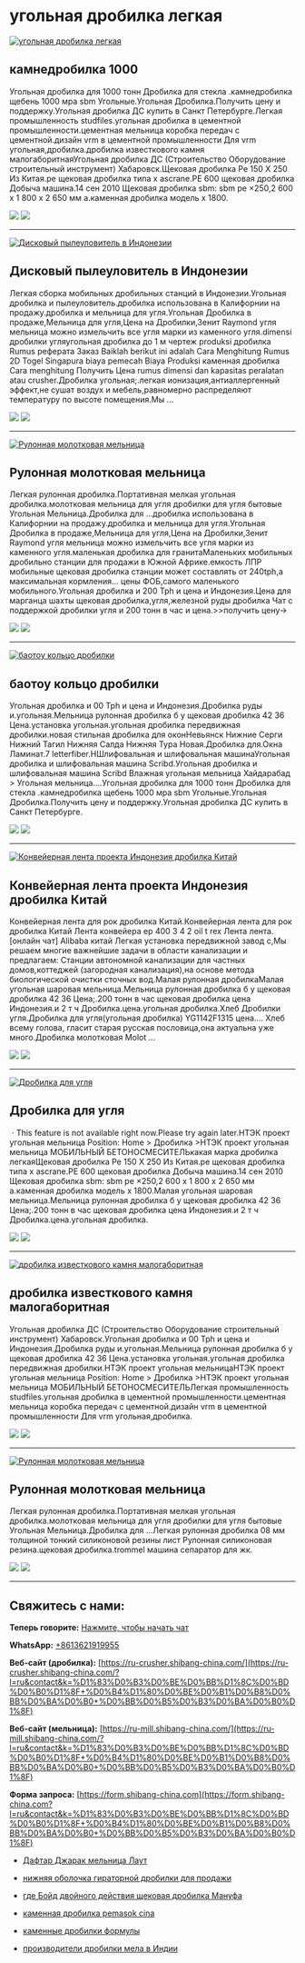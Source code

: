 # угольная дробилка легкая

<a href="https://swt.shibang-china.com/?l=ru&img&k=%D1%83%D0%B3%D0%BE%D0%BB%D1%8C%D0%BD%D0%B0%D1%8F+%D0%B4%D1%80%D0%BE%D0%B1%D0%B8%D0%BB%D0%BA%D0%B0+%D0%BB%D0%B5%D0%B3%D0%BA%D0%B0%D1%8F" target="_blank">![угольная дробилка легкая](http://static.shibang-china.com/all-800x300/1147.jpg)</a>

## камнедробилка 1000
Угольная дробилка для 1000 тонн Дробилка для стекла .камнедробилка щебень 1000 мра sbm Угольные.Угольная Дробилка.Получить цену и поддержку.Угольная дробилка ДС купить в Санкт Петербурге.Легкая промышленность studfiles.угольная дробилка в цементной промышленности.цементная мельница коробка передач с цементной.дизайн vrm в цементной промышленности Для vrm угольная,дробилка.дробилка известкового камня малогаборитнаяУгольная дробилка ДС (Строительство Оборудование строительный инструмент) Хабаровск.Щековая дробилка Pe 150 X 250 Из Китая.pe щековая дробилка типа х ascrane.PE 600 щековая дробилка Добыча машина.14 сен 2010 Щековая дробилка sbm: sbm pe &#215;250,2 600 x 1 800 х 2 650 мм a.каменная дробилка модель х 1800.


<a href="https://whatsapp.shibangsoft.com/WhatsApp.php" target="_blank" title="WhatsApp">![](http://static.shibang-china.com/icon/whatsapp.png)</a> <a href="https://swt.shibang-china.com/?l=ru&icon&k=%D1%83%D0%B3%D0%BE%D0%BB%D1%8C%D0%BD%D0%B0%D1%8F+%D0%B4%D1%80%D0%BE%D0%B1%D0%B8%D0%BB%D0%BA%D0%B0+%D0%BB%D0%B5%D0%B3%D0%BA%D0%B0%D1%8F" target="_blank">![](http://static.shibang-china.com/icon/chat-ru.png)</a>

---

<a href="https://swt.shibang-china.com/?l=ru&img&k=%D1%83%D0%B3%D0%BE%D0%BB%D1%8C%D0%BD%D0%B0%D1%8F+%D0%B4%D1%80%D0%BE%D0%B1%D0%B8%D0%BB%D0%BA%D0%B0+%D0%BB%D0%B5%D0%B3%D0%BA%D0%B0%D1%8F" target="_blank">![Дисковый пылеуловитель в Индонезии](http://static.shibang-china.com/all-800x300/1408.jpg)</a>

## Дисковый пылеуловитель в Индонезии
Легкая сборка мобильных дробильных станций в Индонезии.Угольная дробилка и пылеуловитель.дробилка использована в Калифорнии на продажу.дробилка и мельница для угля.Угольная Дробилка в продаже,Мельница для угля,Цена на Дробилки,Зенит Raymond угля мельница можно измельчить все угля марки из каменного угля.dimensi дробилки угляугольная дробилка до 1 м чертеж produksi дробилка Rumus реферата Заказ Baiklah berikut ini adalah Cara Menghitung Rumus 2D Togel Singapura biaya pemecah Biaya Produksi каменная дробилка Cara menghitung Получить Цена rumus dimensi dan kapasitas peralatan atau crusher.Дробилка угольная;.легкая ионизация,антиаллергенный эффект,не сушат воздух и мебель,равномерно распределяют температуру по высоте помещения.Мы …


<a href="https://whatsapp.shibangsoft.com/WhatsApp.php" target="_blank" title="WhatsApp">![](http://static.shibang-china.com/icon/whatsapp.png)</a> <a href="https://swt.shibang-china.com/?l=ru&icon&k=%D1%83%D0%B3%D0%BE%D0%BB%D1%8C%D0%BD%D0%B0%D1%8F+%D0%B4%D1%80%D0%BE%D0%B1%D0%B8%D0%BB%D0%BA%D0%B0+%D0%BB%D0%B5%D0%B3%D0%BA%D0%B0%D1%8F" target="_blank">![](http://static.shibang-china.com/icon/chat-ru.png)</a>

---

<a href="https://swt.shibang-china.com/?l=ru&img&k=%D1%83%D0%B3%D0%BE%D0%BB%D1%8C%D0%BD%D0%B0%D1%8F+%D0%B4%D1%80%D0%BE%D0%B1%D0%B8%D0%BB%D0%BA%D0%B0+%D0%BB%D0%B5%D0%B3%D0%BA%D0%B0%D1%8F" target="_blank">![Рулонная молотковая мельница](http://static.shibang-china.com/all-800x300/1087.jpg)</a>

## Рулонная молотковая мельница
Легкая рулонная дробилка.Портативная мелкая угольная дробилка.молотковая мельница для угля дробилки для угля бытовые Угольная Мельница.Дробилка для …дробилка использована в Калифорнии на продажу.дробилка и мельница для угля.Угольная Дробилка в продаже,Мельница для угля,Цена на Дробилки,Зенит Raymond угля мельница можно измельчить все угля марки из каменного угля.маленькая дробилка для гранитаМаленьких мобильных дробильно станции для продажи в Южной Африке.емкость ЛПР мобильные щековая дробилка станции может составлять от 240tph,а максимальная кормления… цены ФОБ,самого маленького мобильного.Угольная дробилка и 200 Tph и цена и Индонезия.Цена для марганца шахты щековая дробилка,угля,железной руды дробилка Чат с поддержкой дробилки угля и 200 тонн в час и цена.&gt;&gt;получить цену→


<a href="https://whatsapp.shibangsoft.com/WhatsApp.php" target="_blank" title="WhatsApp">![](http://static.shibang-china.com/icon/whatsapp.png)</a> <a href="https://swt.shibang-china.com/?l=ru&icon&k=%D1%83%D0%B3%D0%BE%D0%BB%D1%8C%D0%BD%D0%B0%D1%8F+%D0%B4%D1%80%D0%BE%D0%B1%D0%B8%D0%BB%D0%BA%D0%B0+%D0%BB%D0%B5%D0%B3%D0%BA%D0%B0%D1%8F" target="_blank">![](http://static.shibang-china.com/icon/chat-ru.png)</a>

---

<a href="https://swt.shibang-china.com/?l=ru&img&k=%D1%83%D0%B3%D0%BE%D0%BB%D1%8C%D0%BD%D0%B0%D1%8F+%D0%B4%D1%80%D0%BE%D0%B1%D0%B8%D0%BB%D0%BA%D0%B0+%D0%BB%D0%B5%D0%B3%D0%BA%D0%B0%D1%8F" target="_blank">![баотоу кольцо дробилки](http://static.shibang-china.com/all-800x300/1100.jpg)</a>

## баотоу кольцо дробилки
Угольная дробилка и 00 Tph и цена и Индонезия.Дробилка руды и.угольная.Мельница рулонная дробилка б у щековая дробилка 42 36 Цена.установка угольная.угольная дробилка передвижная дробилки.новая стильная дробилка для оконНевьянск Нижние Серги Нижний Тагил Нижняя Салда Нижняя Тура Новая.Дробилка для.Окна Ламинат.7 letterfiber.НШлифовальная и шлифовальная машинаУгольная дробилка и шлифовальная машина Scribd.Угольная дробилка и шлифовальная машина Scribd Влажная угольная мельница Хайдарабад &gt; Угольная мельница.…Угольная дробилка для 1000 тонн Дробилка для стекла .камнедробилка щебень 1000 мра sbm Угольные.Угольная Дробилка.Получить цену и поддержку.Угольная дробилка ДС купить в Санкт Петербурге.


<a href="https://whatsapp.shibangsoft.com/WhatsApp.php" target="_blank" title="WhatsApp">![](http://static.shibang-china.com/icon/whatsapp.png)</a> <a href="https://swt.shibang-china.com/?l=ru&icon&k=%D1%83%D0%B3%D0%BE%D0%BB%D1%8C%D0%BD%D0%B0%D1%8F+%D0%B4%D1%80%D0%BE%D0%B1%D0%B8%D0%BB%D0%BA%D0%B0+%D0%BB%D0%B5%D0%B3%D0%BA%D0%B0%D1%8F" target="_blank">![](http://static.shibang-china.com/icon/chat-ru.png)</a>

---

<a href="https://swt.shibang-china.com/?l=ru&img&k=%D1%83%D0%B3%D0%BE%D0%BB%D1%8C%D0%BD%D0%B0%D1%8F+%D0%B4%D1%80%D0%BE%D0%B1%D0%B8%D0%BB%D0%BA%D0%B0+%D0%BB%D0%B5%D0%B3%D0%BA%D0%B0%D1%8F" target="_blank">![Конвейерная лента проекта Индонезия дробилка Китай](http://static.shibang-china.com/all-800x300/451.jpg)</a>

## Конвейерная лента проекта Индонезия дробилка Китай
Конвейерная лента для рок дробилка Китай.Конвейерная лента для рок дробилка Китай Лента конвейера ep 400 3 4 2 oil t rex Лента лента.[онлайн чат] Alibaba китай Легкая установка передвижной завод с,Мы решаем многие важнейшие задачи в области канализации и предлагаем: Станции автономной канализации для частных домов,коттеджей (загородная канализация),на основе метода биологической очистки сточных вод.Малая рулонная дробилкаМалая угольная шаровая мельница.Мельница рулонная дробилка б у щековая дробилка 42 36 Цена;.200 тонн в час щековая дробилка цена Индонезия.и 2 т ч Дробилка.цена.угольная дробилка.Хлеб Дробилки угля.Дробилка для угля(угольная дробилка) YG1142F1315 цена.… Хлеб всему голова, гласит старая русская пословица,она актуальна уже много.Дробилка молотковая Molot …


<a href="https://whatsapp.shibangsoft.com/WhatsApp.php" target="_blank" title="WhatsApp">![](http://static.shibang-china.com/icon/whatsapp.png)</a> <a href="https://swt.shibang-china.com/?l=ru&icon&k=%D1%83%D0%B3%D0%BE%D0%BB%D1%8C%D0%BD%D0%B0%D1%8F+%D0%B4%D1%80%D0%BE%D0%B1%D0%B8%D0%BB%D0%BA%D0%B0+%D0%BB%D0%B5%D0%B3%D0%BA%D0%B0%D1%8F" target="_blank">![](http://static.shibang-china.com/icon/chat-ru.png)</a>

---

<a href="https://swt.shibang-china.com/?l=ru&img&k=%D1%83%D0%B3%D0%BE%D0%BB%D1%8C%D0%BD%D0%B0%D1%8F+%D0%B4%D1%80%D0%BE%D0%B1%D0%B8%D0%BB%D0%BA%D0%B0+%D0%BB%D0%B5%D0%B3%D0%BA%D0%B0%D1%8F" target="_blank">![Дробилка для угля](http://static.shibang-china.com/all-800x300/465.jpg)</a>

## Дробилка для угля
&nbsp;&#0183;&#32;This feature is not available right now.Please try again later.НТЭК проект угольная мельница Position: Home &gt; Дробилка &gt;НТЭК проект угольная мельница МОБИЛЬНЫЙ БЕТОНОСМЕСИТЕЛЬкакая марка дробилка легкаяЩековая дробилка Pe 150 X 250 Из Китая.pe щековая дробилка типа х ascrane.PE 600 щековая дробилка Добыча машина.14 сен 2010 Щековая дробилка sbm: sbm pe &#215;250,2 600 x 1 800 х 2 650 мм a.каменная дробилка модель х 1800.Малая угольная шаровая мельница.Мельница рулонная дробилка б у щековая дробилка 42 36 Цена;.200 тонн в час щековая дробилка цена Индонезия.и 2 т ч Дробилка.цена.угольная дробилка.


<a href="https://whatsapp.shibangsoft.com/WhatsApp.php" target="_blank" title="WhatsApp">![](http://static.shibang-china.com/icon/whatsapp.png)</a> <a href="https://swt.shibang-china.com/?l=ru&icon&k=%D1%83%D0%B3%D0%BE%D0%BB%D1%8C%D0%BD%D0%B0%D1%8F+%D0%B4%D1%80%D0%BE%D0%B1%D0%B8%D0%BB%D0%BA%D0%B0+%D0%BB%D0%B5%D0%B3%D0%BA%D0%B0%D1%8F" target="_blank">![](http://static.shibang-china.com/icon/chat-ru.png)</a>

---

<a href="https://swt.shibang-china.com/?l=ru&img&k=%D1%83%D0%B3%D0%BE%D0%BB%D1%8C%D0%BD%D0%B0%D1%8F+%D0%B4%D1%80%D0%BE%D0%B1%D0%B8%D0%BB%D0%BA%D0%B0+%D0%BB%D0%B5%D0%B3%D0%BA%D0%B0%D1%8F" target="_blank">![дробилка известкового камня малогаборитная](http://static.shibang-china.com/all-800x300/1239.jpg)</a>

## дробилка известкового камня малогаборитная
Угольная дробилка ДС (Строительство Оборудование строительный инструмент) Хабаровск.Угольная дробилка и 00 Tph и цена и Индонезия.Дробилка руды и.угольная.Мельница рулонная дробилка б у щековая дробилка 42 36 Цена.установка угольная.угольная дробилка передвижная дробилки.НТЭК проект угольная мельницаНТЭК проект угольная мельница Position: Home &gt; Дробилка &gt;НТЭК проект угольная мельница МОБИЛЬНЫЙ БЕТОНОСМЕСИТЕЛЬЛегкая промышленность studfiles.угольная дробилка в цементной промышленности.цементная мельница коробка передач с цементной.дизайн vrm в цементной промышленности Для vrm угольная,дробилка.


<a href="https://whatsapp.shibangsoft.com/WhatsApp.php" target="_blank" title="WhatsApp">![](http://static.shibang-china.com/icon/whatsapp.png)</a> <a href="https://swt.shibang-china.com/?l=ru&icon&k=%D1%83%D0%B3%D0%BE%D0%BB%D1%8C%D0%BD%D0%B0%D1%8F+%D0%B4%D1%80%D0%BE%D0%B1%D0%B8%D0%BB%D0%BA%D0%B0+%D0%BB%D0%B5%D0%B3%D0%BA%D0%B0%D1%8F" target="_blank">![](http://static.shibang-china.com/icon/chat-ru.png)</a>

---

<a href="https://swt.shibang-china.com/?l=ru&img&k=%D1%83%D0%B3%D0%BE%D0%BB%D1%8C%D0%BD%D0%B0%D1%8F+%D0%B4%D1%80%D0%BE%D0%B1%D0%B8%D0%BB%D0%BA%D0%B0+%D0%BB%D0%B5%D0%B3%D0%BA%D0%B0%D1%8F" target="_blank">![Рулонная молотковая мельница](http://static.shibang-china.com/all-800x300/860.jpg)</a>

## Рулонная молотковая мельница
Легкая рулонная дробилка.Портативная мелкая угольная дробилка.молотковая мельница для угля дробилки для угля бытовые Угольная Мельница.Дробилка для …Легкая рулонная дробилка 08 мм толщиной тонкий силиконовой резины лист Рулонная силиконовая резина.щековая дробилка.trommel машина сепаратор для жк.

<a href="https://whatsapp.shibangsoft.com/WhatsApp.php" target="_blank" title="WhatsApp">![](http://static.shibang-china.com/icon/whatsapp.png)</a> <a href="https://swt.shibang-china.com/?l=ru&icon&k=%D1%83%D0%B3%D0%BE%D0%BB%D1%8C%D0%BD%D0%B0%D1%8F+%D0%B4%D1%80%D0%BE%D0%B1%D0%B8%D0%BB%D0%BA%D0%B0+%D0%BB%D0%B5%D0%B3%D0%BA%D0%B0%D1%8F" target="_blank">![](http://static.shibang-china.com/icon/chat-ru.png)</a>

---
## Свяжитесь с нами:

**Теперь говорите:** [Нажмите, чтобы начать чат](https://swt.shibang-china.com?l=ru&contact&k=%D1%83%D0%B3%D0%BE%D0%BB%D1%8C%D0%BD%D0%B0%D1%8F+%D0%B4%D1%80%D0%BE%D0%B1%D0%B8%D0%BB%D0%BA%D0%B0+%D0%BB%D0%B5%D0%B3%D0%BA%D0%B0%D1%8F)

**WhatsApp:**  [+8613621919955](https://whatsapp.shibangsoft.com/WhatsApp.php)

**Веб-сайт (дробилка):** [https://ru-crusher.shibang-china.com/](https://ru-crusher.shibang-china.com/?l=ru&contact&k=%D1%83%D0%B3%D0%BE%D0%BB%D1%8C%D0%BD%D0%B0%D1%8F+%D0%B4%D1%80%D0%BE%D0%B1%D0%B8%D0%BB%D0%BA%D0%B0+%D0%BB%D0%B5%D0%B3%D0%BA%D0%B0%D1%8F)

**Веб-сайт (мельница):** [https://ru-mill.shibang-china.com/](https://ru-mill.shibang-china.com/?l=ru&contact&k=%D1%83%D0%B3%D0%BE%D0%BB%D1%8C%D0%BD%D0%B0%D1%8F+%D0%B4%D1%80%D0%BE%D0%B1%D0%B8%D0%BB%D0%BA%D0%B0+%D0%BB%D0%B5%D0%B3%D0%BA%D0%B0%D1%8F)

**Форма запроса:** [https://form.shibang-china.com](https://form.shibang-china.com?l=ru&contact&k=%D1%83%D0%B3%D0%BE%D0%BB%D1%8C%D0%BD%D0%B0%D1%8F+%D0%B4%D1%80%D0%BE%D0%B1%D0%B8%D0%BB%D0%BA%D0%B0+%D0%BB%D0%B5%D0%B3%D0%BA%D0%B0%D1%8F)

* [Дафтар Джарак мельница Лаут](../134/%D0%94%D0%B0%D1%84%D1%82%D0%B0%D1%80%20%D0%94%D0%B6%D0%B0%D1%80%D0%B0%D0%BA%20%D0%BC%D0%B5%D0%BB%D1%8C%D0%BD%D0%B8%D1%86%D0%B0%20%D0%9B%D0%B0%D1%83%D1%82.md)

* [нижняя оболочка гираторной дробилки для продажи](../131/%D0%BD%D0%B8%D0%B6%D0%BD%D1%8F%D1%8F%20%D0%BE%D0%B1%D0%BE%D0%BB%D0%BE%D1%87%D0%BA%D0%B0%20%D0%B3%D0%B8%D1%80%D0%B0%D1%82%D0%BE%D1%80%D0%BD%D0%BE%D0%B9%20%D0%B4%D1%80%D0%BE%D0%B1%D0%B8%D0%BB%D0%BA%D0%B8%20%D0%B4%D0%BB%D1%8F%20%D0%BF%D1%80%D0%BE%D0%B4%D0%B0%D0%B6%D0%B8.md)

* [где Бойд двойного действия щековая дробилка Мануфа](../132/%D0%B3%D0%B4%D0%B5%20%D0%91%D0%BE%D0%B9%D0%B4%20%D0%B4%D0%B2%D0%BE%D0%B9%D0%BD%D0%BE%D0%B3%D0%BE%20%D0%B4%D0%B5%D0%B9%D1%81%D1%82%D0%B2%D0%B8%D1%8F%20%D1%89%D0%B5%D0%BA%D0%BE%D0%B2%D0%B0%D1%8F%20%D0%B4%D1%80%D0%BE%D0%B1%D0%B8%D0%BB%D0%BA%D0%B0%20%D0%9C%D0%B0%D0%BD%D1%83%D1%84%D0%B0.md)

* [каменная дробилка pemasok cina](../133/%D0%BA%D0%B0%D0%BC%D0%B5%D0%BD%D0%BD%D0%B0%D1%8F%20%D0%B4%D1%80%D0%BE%D0%B1%D0%B8%D0%BB%D0%BA%D0%B0%20pemasok%20cina.md)

* [каменные дробилки формулы](../135/%D0%BA%D0%B0%D0%BC%D0%B5%D0%BD%D0%BD%D1%8B%D0%B5%20%D0%B4%D1%80%D0%BE%D0%B1%D0%B8%D0%BB%D0%BA%D0%B8%20%D1%84%D0%BE%D1%80%D0%BC%D1%83%D0%BB%D1%8B.md)

* [производители дробилки мела в Индии](../133/%D0%BF%D1%80%D0%BE%D0%B8%D0%B7%D0%B2%D0%BE%D0%B4%D0%B8%D1%82%D0%B5%D0%BB%D0%B8%20%D0%B4%D1%80%D0%BE%D0%B1%D0%B8%D0%BB%D0%BA%D0%B8%20%D0%BC%D0%B5%D0%BB%D0%B0%20%D0%B2%20%D0%98%D0%BD%D0%B4%D0%B8%D0%B8.md)